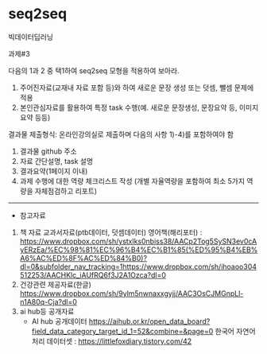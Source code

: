 # seq2seq
빅데이터딥러닝


과제#3 

다음의 1과 2 중 택1하여 seq2seq 모형을 적용하여 보아라. 
1) 주어진자료(교재내 자료 포함 등)와 하여 새로운 문장 생성 또는 덧셈, 뺄셈 문제에 적용
2) 본인관심자료를 활용하여 특정 task 수행(예. 새로운 문장생성, 문장요약 등, 이미지 요약 등등)

결과물 제출형식: 온라인강의실로 제출하며 다음의 사항 1)-4)를 포함하여야 함
1) 결과물 github 주소
2) 자료 간단설명, task 설명
3) 결과요약(1페이지 이내) 
4) 과제 수행에 대한 역량 체크리스트 작성
      (개별 자율역량을 포함하여 최소 5가지 역량을 자체점검하고 리포트)
      
      
---------------------------------------------------------------------------------------------------------------------------
* 참고자료

1) 책 자료
교과서자료(ptb데이터, 덧셈데이터)
영어책(해리포터) : https://www.dropbox.com/sh/ystxlks0nbiss38/AACp2Tog5SySN3ev0cAyERzEa/%EC%98%81%EC%96%B4%EC%B1%85(%ED%95%B4%EB%A6%AC%ED%8F%AC%ED%84%B0)?dl=0&subfolder_nav_tracking=1https://www.dropbox.com/sh/ihoaoo304512253/AACHKlc_iAUfRQ6f3J2A1Ozca?dl=0 
2) 건강관련 제공자료(한글)
https://www.dropbox.com/sh/9ylm5nwnaxxgyjj/AAC3OsCJMGnpLl-n1A80q-Cja?dl=0
3) ai hub등 공개자료
     - AI hub 공개데이터 
https://aihub.or.kr/open_data_board?field_data_category_target_id_1=52&combine=&page=0 
한국어 자연어 처리 데이터셋 : https://littlefoxdiary.tistory.com/42
